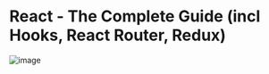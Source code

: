 # React - The Complete Guide (incl Hooks, React Router, Redux)
![image](https://user-images.githubusercontent.com/109369193/187696562-b132ad95-30b0-4c2c-ad3f-d45d8ac9db0d.png)
